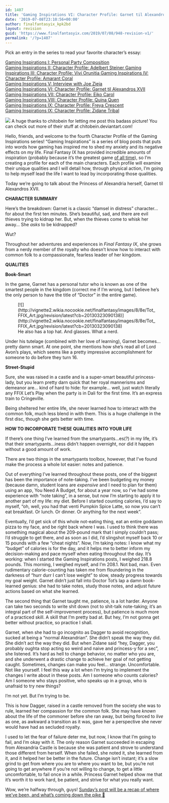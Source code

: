 ```yaml
---
id: 1407
title: 'Gaming Inspirations VI: Character Profile: Garnet til Alexandros XVII'
date: '2019-07-08T23:10:56+00:00'
author: finalfantasyix_kpk2bd
layout: revision
guid: 'https://www.finalfantasyix.com/2019/07/08/948-revision-v1/'
permalink: '/?p=1407'
---
```


Pick an entry in the series to read your favorite character’s essay:

[Gaming Inspirations I: Personal Party Composition](https://www.finalfantasyix.com/2015/08/23/gaming-inspirations-i-personal-party-composition/)  
[Gaming Inspirations II: Character Profile: Adelbert Steiner  ](https://www.finalfantasyix.com/2015/08/27/gaming-inspirations-ii-character-profile-adelbert-steiner/)[Gaming Inspirations III: Character Profile: Vivi Orunitia  ](https://www.finalfantasyix.com/2015/08/30/gaming-inspirations-iii-character-profile-vivi-orunitia/)[Gaming Inspirations IV: Character Profile: Amarant Coral](https://www.finalfantasyix.com/2015/09/06/gaming-inspirations-iv-character-profile-amarant-coral/)  
[Gaming Inspirations V: Interview with Joe Zieja](https://www.finalfantasyix.com/2015/09/08/gaming-inspirations-v-interview-joe-zieja-author-voiceover-artist-musician/)  
[Gaming Inspirations VI: Character Profile: Garnet til Alexandros XVII](https://www.finalfantasyix.com/2015/09/24/gaming-inspirations-vi-character-profile-garnet-til-alexandros-xvii/)  
[Gaming Inspirations VII: Character Profile: Eiko Carol](https://www.finalfantasyix.com/2015/10/18/gaming-inspirations-vii-character-profile-eiko-carol/)  
[Gaming Inspirations VIII: Character Profile: Quina Quen](https://www.finalfantasyix.com/2015/10/25/gaming-inspirations-viii-character-profile-quina-quen/)  
[Gaming Inspirations IX: Character Profile: Freya Crescent](https://www.finalfantasyix.com/2015/11/01/gaming-inspirations-ix-character-profile-freya-crescent/)  
[Gaming Inspirations IX: Character Profile: Zidane Tribal](https://www.finalfantasyix.com/2015/11/01/gaming-inspirations-x-character-profile-zidane-tribal/)

[![](http://pre06.deviantart.net/93d5/th/pre/f/2015/165/0/f/diamond_dust_by_chitobein-d8xbgic.jpg)](http://pre06.deviantart.net/93d5/th/pre/f/2015/165/0/f/diamond_dust_by_chitobein-d8xbgic.jpg) A huge thanks to chitobein for letting me post this badass picture! You can check out more of their stuff at chitobein.deviantart.com!

Hello, friends, and welcome to the fourth Character Profile of the Gaming Inspirations series! “Gaming Inspirations” is a series of blog posts that puts into words how gaming has inspired me to shed my anxiety and its negative effects on my life. Final Fantasy IX has provided incredible amounts of inspiration (probably because it’s the greatest game [of all time](http://1wdojq181if3tdg01yomaof86.wpengine.netdna-cdn.com/wp-content/uploads/2015/01/kanye_of_all_time_taylor_swift_let_you_finish.jpg)), so I’m creating a profile for each of the main characters. Each profile will examine their unique qualities and I will detail how, through physical action, I’m going to help myself lead the life I want to lead by incorporating those qualities.

Today we’re going to talk about the Princess of Alexandria herself, Garnet til Alexandros XVII.

**CHARACTER SUMMARY**

Here’s the breakdown: Garnet is a classic “damsel in distress” character… for about the first ten minutes. She’s beautiful, sad, and there are evil thieves trying to kidnap her. But, when the thieves come to whisk her away… She *asks* to be kidnapped?

Wut?

Throughout her adventures and experiences in *Final Fantasy IX*, she grows from a nerdy member of the royalty who doesn’t know how to interact with common folk to a compassionate, fearless leader of her kingdom.

**QUALITIES**

**Book-Smart**

In the game, Garnet has a personal tutor who is known as one of the smartest people in the kingdom (correct me if I’m wrong, but I believe he’s the only person to have the title of “Doctor” in the entire game).

<figure class="wp-caption aligncenter" style="width: 438px">[![](http://vignette2.wikia.nocookie.net/finalfantasy/images/8/8e/Tot_FFIX_Art.jpg/revision/latest?cb=20130323090138)](http://vignette2.wikia.nocookie.net/finalfantasy/images/8/8e/Tot_FFIX_Art.jpg/revision/latest?cb=20130323090138)<figcaption class="wp-caption-text">He also has a top hat. And glasses. What a nerd.</figcaption></figure>

Under his tutelage (combined with her love of learning), Garnet becomes… pretty damn smart. At one point, she mentions how she’s read all of Lord Avon’s plays, which seems like a pretty impressive accomplishment for someone to do before they turn 16.

**Street-Stupid**

Sure, she was raised in a castle and is a super-smart beautiful princess-lady, but you learn pretty darn quick that her royal mannerisms and demeanor are… kind of hard to hide: for example… well, just watch literally any FFIX Let’s Play when the party is in Dali for the first time. It’s an express train to Cringeville.

Being sheltered her entire life, she never learned how to interact with the common folk, much less blend in with them. This is a huge challenge in the first disc, though she gets better with time.

**HOW TO INCORPORATE THESE QUALITIES** **INTO YOUR LIFE**

If there’s one thing I’ve learned from the smartypants…es(?) in my life, it’s that their smartypants…iness didn’t happen overnight, nor did it happen without a good amount of work.

There are two things in the smartypants toolbox, however, that I’ve found make the process a whole lot easier: notes and patience.

Out of everything I’ve learned throughout these posts, one of the biggest has been the importance of note-taking. I’ve been budgeting my money (because damn, student loans are *expensive* and I need to plan for them) using an app, You Need A Budget, for about a year now, so I’ve had some experience with “note taking”, in a sense, but now I’m starting to apply it to another part of my life: my diet. Before I started counting calories, I’d say to myself, “oh, well, you had that venti Pumpkin Spice Latte, so now you can’t eat breakfast. Or lunch. Or dinner. Or anything for the next week”.

Eventually, I’d get sick of this whole not-eating thing, eat an entire goddamn pizza to my face, and be right back where I was. I used to think there was something magical about the 209-pound mark that I simply couldn’t pass; I’d struggle to get there, and as soon as I did, I’d slingshot myself back 10 or 15 pounds with a few “cheat nights”. Now, I’m taking notes: I know what my “budget” of calories is for the day, and it helps me to better inform my decision-making and pace myself when eating throughout the day. It’s working: when I started the Gaming Inspirations posts, I weighed 218.8 pounds. This morning, I weighed myself, and I’m 208.1. Not bad, man. Even rudimentary calorie-counting has taken me from floundering in the darkness of “hurr durr I can’t lose weight” to slow, steady progress towards my goal weight. Garnet didn’t just fall into Doctor Tot’s lap a damn book-learned genius: she had to take notes, study those notes, and adjust future actions based on what she learned.

The second thing that Garnet taught me, patience, is a lot harder. Anyone can take two seconds to write shit down (not to shit-talk note-taking; it’s an integral part of the self-improvement process), but patience is much more of a practiced skill. A skill that I’m pretty bad at. But hey, I’m not gonna get better without practice, so practice I shall.

Garnet, when she had to go incognito as Dagger to avoid recognition, sucked at being a “normal Alexandrian”. She didn’t speak the way they did. She didn’t act the way they did. But when Zidane said “hey, Dagger, you probably oughta stop acting so weird and naive and princess-y for a sec”, she listened. It’s hard as hell to change behavior, no matter who you are, and she underwent a drastic change to achieve her goal of not getting caught. Sometimes, changes can make you feel… strange. Uncomfortable. Not like yourself. I feel this way a lot when I’m trying to implement the changes I write about in these posts. Am I someone who counts calories? Am I someone who stays positive, who speaks up in a group, who is unafraid to try new things?

I’m not yet. But I’m trying to be.

This is how Dagger, raised in a castle removed from the society she was to rule, learned her compassion for the common folk. She may have *known* about the life of the commoner before she ran away, but being forced to *live* as one, as awkward a transition as it was, gave her a perspective she never would have had as secluded royalty.

I used to let the fear of failure deter me, but now, I know that I’m going to fail, and I’m okay with it. The only reason Garnet succeeded in escaping from Alexandria Castle is because she was patient and strove to understand those different from herself. When she failed, she noted it, she learned from it, and it helped her be better in the future. Change isn’t instant; it’s a slow grind to get from where you are to where you want to be, but you’re not going to get anywhere if you’re not willing to change, to get a little uncomfortable, to fail once in a while. Princess Garnet helped show me that it’s worth it to work hard, be patient, and strive for what you really want.

Wow, we’re halfway through, guys! [Sunday’s post will be a recap of where we’ve been, and what’s coming down the pike 🙂](https://finalfantasyix.com/2015/10/01/gaming-inspirations-recap-where-weve-been-where-were-going/)